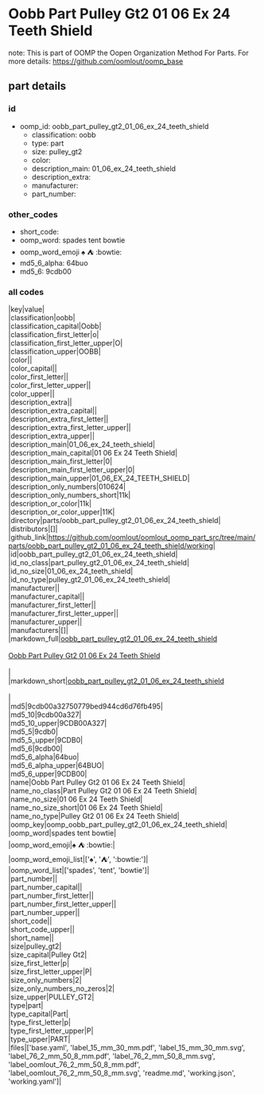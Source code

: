 # Oobb Part Pulley Gt2 01 06 Ex 24 Teeth Shield  

note: This is part of OOMP the Oopen Organization Method For Parts. For more details: https://github.com/oomlout/oomp_base

##  part details





### id
* oomp_id: oobb_part_pulley_gt2_01_06_ex_24_teeth_shield
  * classification: oobb
  * type: part
  * size: pulley_gt2
  * color: 
  * description_main: 01_06_ex_24_teeth_shield
  * description_extra: 
  * manufacturer: 
  * part_number: 

### other_codes
* short_code: 
* oomp_word: spades tent bowtie
* oomp_word_emoji :spades: :tent: :bowtie:
* md5_6_alpha: 64buo
* md5_6: 9cdb00

### all codes 
|key|value|  
|classification|oobb|  
|classification_capital|Oobb|  
|classification_first_letter|o|  
|classification_first_letter_upper|O|  
|classification_upper|OOBB|  
|color||  
|color_capital||  
|color_first_letter||  
|color_first_letter_upper||  
|color_upper||  
|description_extra||  
|description_extra_capital||  
|description_extra_first_letter||  
|description_extra_first_letter_upper||  
|description_extra_upper||  
|description_main|01_06_ex_24_teeth_shield|  
|description_main_capital|01 06 Ex 24 Teeth Shield|  
|description_main_first_letter|0|  
|description_main_first_letter_upper|0|  
|description_main_upper|01_06_EX_24_TEETH_SHIELD|  
|description_only_numbers|010624|  
|description_only_numbers_short|11k|  
|description_or_color|11k|  
|description_or_color_upper|11K|  
|directory|parts/oobb_part_pulley_gt2_01_06_ex_24_teeth_shield|  
|distributors|[]|  
|github_link|https://github.com/oomlout/oomlout_oomp_part_src/tree/main/parts/oobb_part_pulley_gt2_01_06_ex_24_teeth_shield/working|  
|id|oobb_part_pulley_gt2_01_06_ex_24_teeth_shield|  
|id_no_class|part_pulley_gt2_01_06_ex_24_teeth_shield|  
|id_no_size|01_06_ex_24_teeth_shield|  
|id_no_type|pulley_gt2_01_06_ex_24_teeth_shield|  
|manufacturer||  
|manufacturer_capital||  
|manufacturer_first_letter||  
|manufacturer_first_letter_upper||  
|manufacturer_upper||  
|manufacturers|[]|  
|markdown_full|[oobb_part_pulley_gt2_01_06_ex_24_teeth_shield](https://github.com/oomlout/oomlout_oomp_part_src/tree/main/parts/oobb_part_pulley_gt2_01_06_ex_24_teeth_shield/working)<br>[](https://github.com/oomlout/oomlout_oomp_part_src/tree/main/parts/oobb_part_pulley_gt2_01_06_ex_24_teeth_shield/working)<br>[Oobb Part Pulley Gt2 01 06 Ex 24 Teeth Shield](https://github.com/oomlout/oomlout_oomp_part_src/tree/main/parts/oobb_part_pulley_gt2_01_06_ex_24_teeth_shield/working)<br><br>|  
|markdown_short|[oobb_part_pulley_gt2_01_06_ex_24_teeth_shield](https://github.com/oomlout/oomlout_oomp_part_src/tree/main/parts/oobb_part_pulley_gt2_01_06_ex_24_teeth_shield/working)<br><br>|  
|md5|9cdb00a32750779bed944cd6d76fb495|  
|md5_10|9cdb00a327|  
|md5_10_upper|9CDB00A327|  
|md5_5|9cdb0|  
|md5_5_upper|9CDB0|  
|md5_6|9cdb00|  
|md5_6_alpha|64buo|  
|md5_6_alpha_upper|64BUO|  
|md5_6_upper|9CDB00|  
|name|Oobb Part Pulley Gt2 01 06 Ex 24 Teeth Shield|  
|name_no_class|Part Pulley Gt2 01 06 Ex 24 Teeth Shield|  
|name_no_size|01 06 Ex 24 Teeth Shield|  
|name_no_size_short|01 06 Ex 24 Teeth Shield|  
|name_no_type|Pulley Gt2 01 06 Ex 24 Teeth Shield|  
|oomp_key|oomp_oobb_part_pulley_gt2_01_06_ex_24_teeth_shield|  
|oomp_word|spades tent bowtie|  
|oomp_word_emoji|:spades: :tent: :bowtie:|  
|oomp_word_emoji_list|[':spades:', ':tent:', ':bowtie:']|  
|oomp_word_list|['spades', 'tent', 'bowtie']|  
|part_number||  
|part_number_capital||  
|part_number_first_letter||  
|part_number_first_letter_upper||  
|part_number_upper||  
|short_code||  
|short_code_upper||  
|short_name||  
|size|pulley_gt2|  
|size_capital|Pulley Gt2|  
|size_first_letter|p|  
|size_first_letter_upper|P|  
|size_only_numbers|2|  
|size_only_numbers_no_zeros|2|  
|size_upper|PULLEY_GT2|  
|type|part|  
|type_capital|Part|  
|type_first_letter|p|  
|type_first_letter_upper|P|  
|type_upper|PART|  
|files|['base.yaml', 'label_15_mm_30_mm.pdf', 'label_15_mm_30_mm.svg', 'label_76_2_mm_50_8_mm.pdf', 'label_76_2_mm_50_8_mm.svg', 'label_oomlout_76_2_mm_50_8_mm.pdf', 'label_oomlout_76_2_mm_50_8_mm.svg', 'readme.md', 'working.json', 'working.yaml']|  
